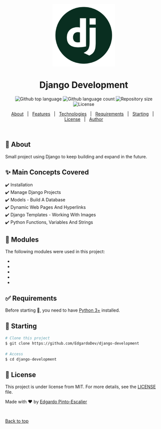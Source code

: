 <div align="center" id="top"> 
  <img src="https://github.com/EdgardoDev/MyFiles/blob/main/django-logo.jpg?raw=true" alt="Django Logo" height="200" width="200"/>
</div>

<h1 align="center">Django Development</h1>

<p align="center">
  <img alt="Github top language" src="https://img.shields.io/github/languages/top/EdgardoDev/django-development?logo=python&logoColor=%23fff&style=for-the-badge&color=066da5">

  <img alt="Github language count" src="https://img.shields.io/github/languages/count/EdgardoDev/django-development?logo=python&logoColor=%23fff&style=for-the-badge&color=066da5">

  <img alt="Repository size" src="https://img.shields.io/github/repo-size/EdgardoDev/django-development?logo=github&logoColor=%23fff&style=for-the-badge&color=066da5">

  <img alt="License" src="https://img.shields.io/github/license/EdgardoDev/django-development?logo=github&style=for-the-badge&color=066da5">
</p>

<p align="center">
  <a href="#dart-about">About</a> &#xa0; | &#xa0; 
  <a href="#sparkles-features">Features</a> &#xa0; | &#xa0;
  <a href="#rocket-technologies">Technologies</a> &#xa0; | &#xa0;
  <a href="#white_check_mark-requirements">Requirements</a> &#xa0; | &#xa0;
  <a href="#checkered_flag-starting">Starting</a> &#xa0; | &#xa0;
  <a href="#memo-license">License</a> &#xa0; | &#xa0;
  <a href="https://github.com/EdgardoDev" target="_blank">Author</a>
</p>

<br>

## :dart: About ##

Small project using Django to keep building and expand in the future.

## :sparkles: Main Concepts Covered ##

:heavy_check_mark: Installation\
:heavy_check_mark: Manage Django Projects\
:heavy_check_mark: Models - Build A Database\
:heavy_check_mark: Dynamic Web Pages And Hyperlinks\
:heavy_check_mark: Django Templates - Working With Images\
:heavy_check_mark: Python Functions, Variables And Strings

## :rocket: Modules ##

The following modules were used in this project:

- []()
- []()
- []()
- []()
- []()

## :white_check_mark: Requirements ##

Before starting :checkered_flag:, you need to have [Python 3+](https://www.python.org/download/releases/3.0/) installed.

## :checkered_flag: Starting ##

```bash
# Clone this project
$ git clone https://github.com/EdgardoDev/django-development

# Access
$ cd django-development
```

## :memo: License ##

This project is under license from MIT. For more details, see the [LICENSE](LICENSE.md) file.


Made with :heart: by <a href="https://github.com/EdgardoDev" target="_blank">Edgardo Pinto-Escalier</a>

&#xa0;

<a href="#top">Back to top</a>
